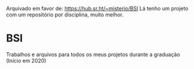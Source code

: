 Arquivado em favor de: https://hub.sr.ht/~misterio/BSI
Lá tenho um projeto com um repositório por disciplina, muito melhor.


# BSI
Trabalhos e arquivos para todos os meus projetos durante a graduação (Início em 2020)
